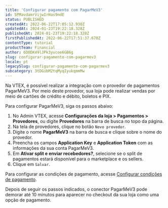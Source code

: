 ```yaml
---
title: 'Configurar pagamento com PagarMeV3'
id: 5PMavdamrVijwIrHas9ndE
status: PUBLISHED
createdAt: 2022-06-22T17:05:12.930Z
updatedAt: 2024-01-23T19:22:18.328Z
publishedAt: 2024-01-23T19:22:18.328Z
firstPublishedAt: 2022-06-22T17:51:37.670Z
contentType: tutorial
productTeam: Financial
author: 6DODK49lJPk3yvcoe6GB6g
slug: configurar-pagamento-com-pagarmev3
locale: pt
legacySlug: configurar-pagamento-com-pagarmev3
subcategory: 3tDGibM2tqMyqIyukqmmMw
---
```


Na VTEX, é possível realizar a integração com o provedor de pagamentos PagarMeV3. Por meio deste provedor, sua loja pode realizar vendas por meio de cartões de crédito e débito, boletos e PIX.

Para configurar PagarMeV3, siga os passos abaixo:

1. No Admin VTEX, acesse __Configurações da loja > Pagamentos > Provedores__, ou digite __Provedores__ na barra de busca no topo da página.
2. Na tela de provedores, clique no botão `Novo provedor`.
3. Digite o nome __PagarMeV3__ na barra de busca e clique sobre o nome do provedor.
4. Preencha os campos __Application Key__ e __Application Token__ com as informações da sua conta PagarMeV3.
5. Em __Ativar split e enviar recebedores?__, selecione se o split de pagamentos estará disponível para o marketplace e os sellers.
6. Clique em `Salvar`.

Para configurar as condições de pagamento, acesse [Configurar condições de pagamento](https://help.vtex.com/pt/tutorial/condicoes-de-pagamento#).

Depois de seguir os passos indicados, o conector PagarMeV3 pode demorar até 10 minutos para aparecer no checkout da sua loja como uma opção de pagamento. 
